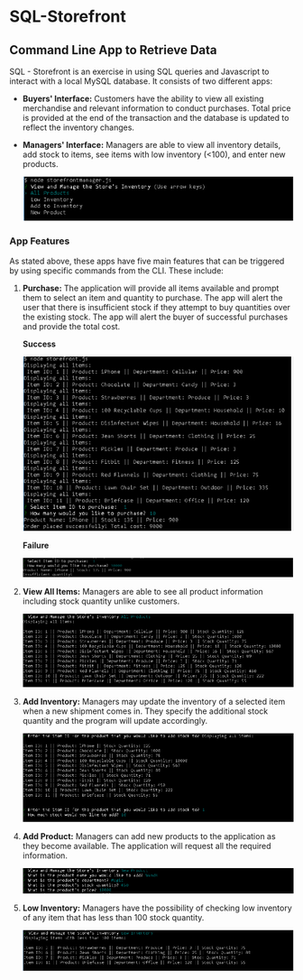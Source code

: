 # SQL-Storefront

## Command Line App to Retrieve Data

SQL - Storefront is an exercise in using SQL queries and Javascript to interact with a local MySQL database. It consists of two different apps:
* **Buyers' Interface:** Customers have the ability to view all existing merchandise and relevant information to conduct purchases. Total price is provided at the end of the transaction and the database is updated to reflect the inventory changes.

* **Managers' Interface:** Managers are able to view all inventory details, add stock to items, see items with low inventory (<100), and enter new products.

   ![Managers-Options-Example](/captures/managerOptions.PNG)

### App Features
As stated above, these apps have five main features that can be triggered by using specific commands from the CLI. These include:

1. **Purchase:** The application will provide all items available and prompt them to select an item and quantity to purchase. The app will alert the user that there is insufficient stock if they attempt to buy quantities over the existing stock. The app will alert the buyer of successful purchases and provide the total cost.

   **Success**

   ![Successful-Purchase-Example](/captures/purchase.PNG)

   **Failure**

   ![Failed-Purchase-Example](/captures/failedPurchase.PNG)

2. **View All Items:** Managers are able to see all product information including stock quantity unlike customers. 

   ![All-Products-Example](/captures/allProducts.PNG)

3. **Add Inventory:** Managers may update the inventory of a selected item when a new shipment comes in. They specify the additional stock quantity and the program will update accordingly. 

   ![Add-Inventory-Example](/captures/addInventory.PNG)

4. **Add Product:** Managers can add new products to the application as they become available. The application will request all the required information. 

   ![Add-Product-Example](/captures/newProduct.PNG)

5. **Low Inventory:** Managers have the possibility of checking low inventory of any item that has less than 100 stock quantity.

   ![Low-Inventory-Example](/captures/lowInventory.PNG)